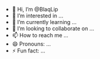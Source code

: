 - 👋 Hi, I’m @BlaqLip
- 👀 I’m interested in ...
- 🌱 I’m currently learning ...
- 💞️ I’m looking to collaborate on ...
- 📫 How to reach me ...
- 😄 Pronouns: ...
- ⚡ Fun fact: ...

<!---
BlaqLip/BlaqLip is a ✨ special ✨ repository because its `README.md` (this file) appears on your GitHub profile.
You can click the Preview link to take a look at your changes.
--->
